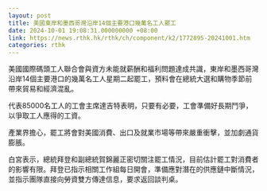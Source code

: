 ```yaml
---
layout: post
title: 美國東岸和墨西哥灣沿岸14個主要港口幾萬名工人罷工
date: 2024-10-01 19:08:31.000000000 +08:00
link: https://news.rthk.hk/rthk/ch/component/k2/1772895-20241001.htm
categories: rthk
---
```


美國國際碼頭工人聯合會與資方未能就薪酬和福利問題達成共識，東岸和墨西哥灣沿岸14個主要港口的幾萬名工人星期二起罷工，預料會在總統大選和購物季節前帶來貿易和經濟混亂。

代表85000名工人的工會主席達吉特表明，只要有必要，工會準備好長期鬥爭，以爭取工人應得的工資。

產業界擔心，罷工將會對美國消費、出口及就業市場等帶來嚴重衝擊，並加劇通貨膨脹。

白宮表示，總統拜登和副總統賀錦麗正密切關注罷工情況，目前估計罷工對消費者的影響有限。拜登已指示相關工作組每日開會，準備應對潛在的供應鏈中斷情況，並指示團隊直接向勞資雙方傳達信息，要求返回談判桌。
